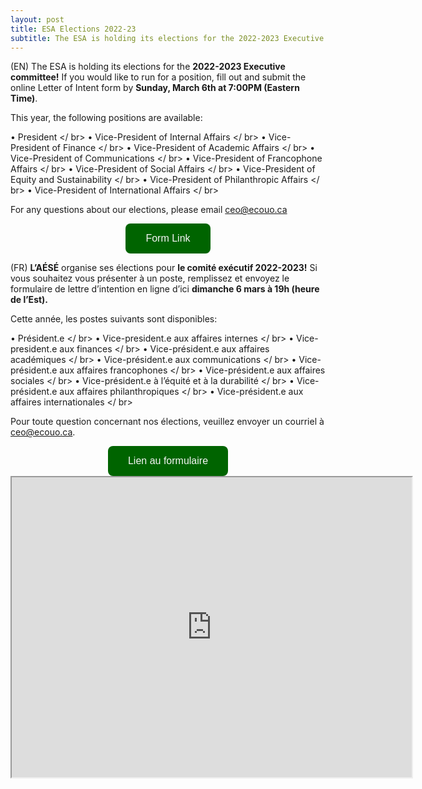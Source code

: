 ```yaml
---
layout: post
title: ESA Elections 2022-23
subtitle: The ESA is holding its elections for the 2022-2023 Executive committee!
---
```


(EN)
The ESA is holding its elections for the **2022-2023 Executive committee!** 
If you would like to run for a position, fill out and submit the online Letter of Intent form by **Sunday, March 6th at 7:00PM (Eastern Time)**.

This year, the following positions are available:

• President </ br>
• Vice-President of Internal Affairs </ br>
• Vice-President of Finance </ br>
• Vice-President of Academic Affairs </ br>
• Vice-President of Communications </ br>
• Vice-President of Francophone Affairs </ br>
• Vice-President of Social Affairs </ br> 
• Vice-President of Equity and Sustainability </ br>
• Vice-President of Philanthropic Affairs </ br>
• Vice-President of International Affairs </ br>

For any questions about our elections, please email <a href= "mailto:ceo@ecouo.ca"> ceo@ecouo.ca </a>

<center>
        <button class="button" target="_blank" onclick="window.location.href='https://forms.office.com/Pages/ResponsePage.aspx?id=sdof1BV-_Uy1-nIA5U3raxuZX0UwvUVCjh50Xf2AbA1UMlhTWVJISldKOFlJSUxFTE1SWDlNWEtETS4u'" >
            Form Link
        </button>
</center>
    
(FR) 
**L’AÉSÉ** organise ses élections pour **le comité exécutif 2022-2023!** 
Si vous souhaitez vous présenter à un poste, remplissez et envoyez le formulaire de lettre d’intention en ligne d’ici **dimanche 6 mars à 19h (heure de l’Est).**

Cette année, les postes suivants sont disponibles:

• Président.e </ br>
• Vice-president.e aux affaires internes </ br>
• Vice-president.e aux finances </ br>
• Vice-président.e aux affaires académiques </ br>
• Vice-président.e aux communications </ br>
• Vice-président.e aux affaires francophones </ br>
• Vice-président.e aux affaires sociales </ br>
• Vice-président.e à l’équité et à la durabilité </ br>
• Vice-président.e aux affaires philanthropiques </ br>
• Vice-président.e aux affaires internationales </ br>

Pour toute question concernant nos élections, veuillez envoyer un courriel à <a href= "mailto:ceo@ecouo.ca"> ceo@ecouo.ca. </a>
<center>
        <button class="button" target="_blank" onclick="window.location.href='https://forms.office.com/Pages/ResponsePage.aspx?id=sdof1BV-_Uy1-nIA5U3raxuZX0UwvUVCjh50Xf2AbA1UMlhTWVJISldKOFlJSUxFTE1SWDlNWEtETS4u'" >
            Lien au formulaire
        </button>
</center>

<iframe src="https://drive.google.com/file/d/1Lr4n_Az_FUi86at5hICPc-4T766uJiEp/preview" width="640" height="480" allow="autoplay"></iframe>

<style>
.button {
  background-color: darkgreen; /* Green */
  border: none;
  color: whitesmoke;
  padding: 15px 32px;
  text-align: center;
  text-decoration: none;
  display: inline-block;
  font-size: 16px;
  border-radius: 8px;
  transition-duration: 0.4s;
}

.button:hover {
  box-shadow: 0 12px 16px 0 rgba(0,0,0,0.24), 0 17px 50px 0 rgba(66, 30, 30, 0.19);
  background-color: #4CAF50; /* Green */
  color: whitesmoke;
}
</style>




